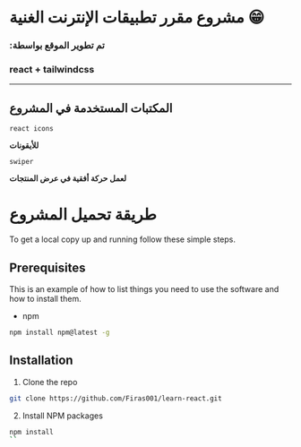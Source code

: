 # مشروع مقرر تطبيقات الإنترنت الغنية :grin:

### :تم تطوير الموقع بواسطة

### react + tailwindcss

---

## المكتبات المستخدمة في المشروع

    react icons

**للأيقونات**

    swiper

**لعمل حركة أفقية في عرض المنتجات**

# طريقة تحميل المشروع

To get a local copy up and running follow these simple steps.

## Prerequisites

This is an example of how to list things you need to use the software and how to install them.

- npm

```sh
npm install npm@latest -g
```

## Installation

1. Clone the repo

```sh
git clone https://github.com/Firas001/learn-react.git
```

2. Install NPM packages

```sh
npm install
``
```
